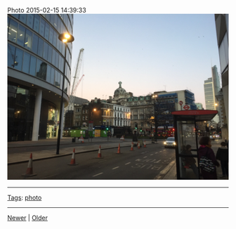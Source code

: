 <!--
title: Photo 2015-02-15 14
date: 2020-06-28T14:49:39.855Z
tags: photo
-->




Photo 2015-02-15 14:39:33
![](111077489147-0.jpg)

<!--BOTTOM-POST-NAVIGATION-->
---

[Tags](tags.md): [photo](tag-photo.md)

---

[Newer](111072547477.md) | [Older](111712896787.md)